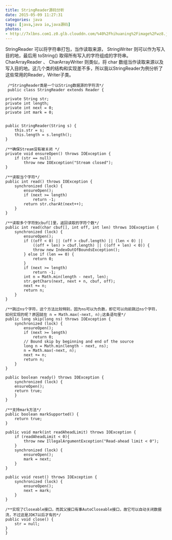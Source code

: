 ```yaml
---
title: StringReader源码分析
date: 2015-05-09 11:27:31
categories: java
tags: [java,java io,java源码]
photos: 
- http://7xlbns.com1.z0.glb.clouddn.com/%40%2Fhihuaning%2Fimage%2Fwz8.jpg
---
```

 StringReader 可以将字符串打包，当作读取来源， StringWriter 则可以作为写入目的地，最后用 toString() 取得所有写入的字符组成的字符串。 CharArrayReader 、 CharArrayWriter 则类似，将 char 数组当作读取来源以及写入目的地。这几个类的结构和实现差不多，所以我以StringReader为例分析了这些常用的Reader，Writer子类。

     /*StringReader类是一个以String数据源的字符流*/
     public class StringReader extends Reader {

    private String str;
    private int length;
    private int next = 0;
    private int mark = 0;


    public StringReader(String s) {
        this.str = s;
        this.length = s.length();
    }

    /**确保Stream没有被关闭 */
    private void ensureOpen() throws IOException {
        if (str == null)
            throw new IOException("Stream closed");
    }

    /**读取当个字符*/
    public int read() throws IOException {
        synchronized (lock) {
            ensureOpen();
            if (next >= length)
                return -1;
            return str.charAt(next++);
        }
    }

    /**读取多个字符到cbuf[]里，返回读取的字符个数*/
    public int read(char cbuf[], int off, int len) throws IOException {
        synchronized (lock) {
            ensureOpen();
            if ((off < 0) || (off > cbuf.length) || (len < 0) ||
                ((off + len) > cbuf.length) || ((off + len) < 0)) {
                throw new IndexOutOfBoundsException();
            } else if (len == 0) {
                return 0;
            }
            if (next >= length)
                return -1;
            int n = Math.min(length - next, len);
            str.getChars(next, next + n, cbuf, off);
            next += n;
            return n;
        }
    }

    /**跳过ns个字符，这个方法比较特别，因为ns可以为负数，即它可以向前跳过ns个字符，
    如何实现的呢？原因就在 n = Math.max(-next, n);这条语句里*/
    public long skip(long ns) throws IOException {
        synchronized (lock) {
            ensureOpen();
            if (next >= length)
                return 0;
            // Bound skip by beginning and end of the source
            long n = Math.min(length - next, ns);
            n = Math.max(-next, n);
            next += n;
            return n;
        }
    }

    public boolean ready() throws IOException {
        synchronized (lock) {
        ensureOpen();
        return true;
        }
    }

    /**支持mark方法*/
    public boolean markSupported() {
        return true;
    }

    public void mark(int readAheadLimit) throws IOException {
        if (readAheadLimit < 0){
            throw new IllegalArgumentException("Read-ahead limit < 0");
        }
        synchronized (lock) {
            ensureOpen();
            mark = next;
        }
    }

    public void reset() throws IOException {
        synchronized (lock) {
            ensureOpen();
            next = mark;
        }
    }

    /**实现了Closeable接口，而其父接口有事AutoCloseable接口，故它可以自动关闭数据流，不过这是JDK7以后才有的*/
    public void close() {
        str = null;
    }
    }